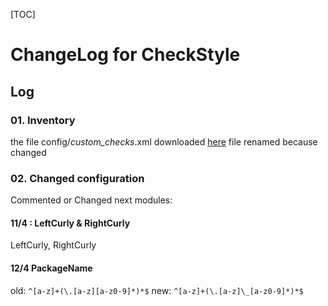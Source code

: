 [TOC]

# ChangeLog for CheckStyle
 
## Log

### 01. Inventory

the file config/_custom_checks_.xml downloaded [here](https://github.com/checkstyle/checkstyle/blob/master/src/main/resources/google_checks.xml)
file renamed because changed 

### 02. Changed configuration

Commented or Changed next modules:

#### 11/4 : LeftCurly & RightCurly

LeftCurly, RightCurly

#### 12/4 PackageName

old: `^[a-z]+(\.[a-z][a-z0-9]*)*$`
new: `^[a-z]+(\.[a-z]\_[a-z0-9]*)*$`

